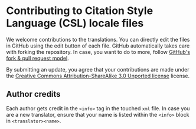 # Contributing to Citation Style Language (CSL) locale files

We welcome contributions to the translations.
You can directly edit the files in GitHub using the edit button of each file.
GitHub automatically takes care with forking the repository.
In case, you want to do to more, follow [GitHub's fork & pull request model](https://help.github.com/articles/fork-a-repo/).

By submitting an update, you agree that your contributions are made under the [Creative Commons Attribution-ShareAlike 3.0 Unported license](http://creativecommons.org/licenses/by-sa/3.0/) license.

## Author credits

Each author gets credit in the `<info>` tag in the touched `xml` file.
In case you are a new translator, ensure that your name is listed within the `<info>` block in `<translator><name>`.
